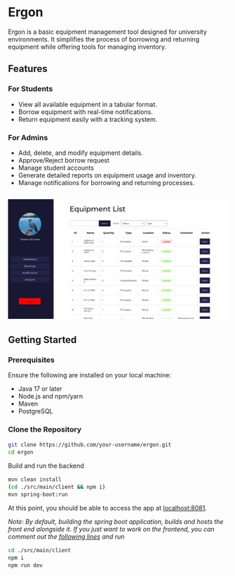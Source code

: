 # Ergon

Ergon is a basic equipment management tool designed for university environments. It simplifies the process of borrowing and returning equipment while offering tools for managing inventory.

## Features

### For Students
- View all available equipment in a tabular format.
- Borrow equipment with real-time notifications.
- Return equipment easily with a tracking system.

### For Admins
- Add, delete, and modify equipment details.
- Approve/Reject borrow request
- Manage student accounts
- Generate detailed reports on equipment usage and inventory.
- Manage notifications for borrowing and returning processes.

![](docs/dashboard.png)
---
## Getting Started

### Prerequisites
Ensure the following are installed on your local machine:
- Java 17 or later
- Node.js and npm/yarn
- Maven
- PostgreSQL

### Clone the Repository
```bash
git clone https://github.com/your-username/ergon.git
cd ergon
```
Build and run the backend
```bash
mvn clean install
(cd ./src/main/client && npm i)
mvn spring-boot:run
```
At this point, you should be able to access the app at [localhost:8081](localhost:8081).

_Note: By default, building the spring boot application, builds and hosts the front end alongside it. If you just want to work on the frontend, you can comment out the [following lines](https://github.com/tib-source/Ergon/blob/252ac784fafd1d4b5d170d7929db9f14e0bbab5e/pom.xml#L102-L137) and run_
```bash
cd ./src/main/client
npm i
npm run dev
```
